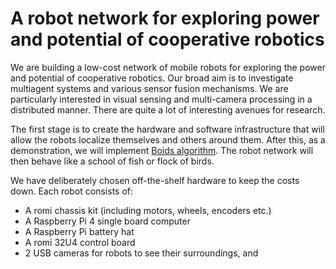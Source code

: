 # A robot network for exploring power and potential of cooperative robotics

We are building a low-cost network of mobile robots for exploring the
power and potential of cooperative robotics. Our broad aim is to
investigate multiagent systems and various sensor fusion
mechanisms. We are particularly interested in visual sensing and
multi-camera processing in a distributed manner. There are quite a lot
of interesting avenues for research.

The first stage is to create the hardware and software infrastructure
that will allow the robots localize themselves and others around
them. After this, as a demonstration, we will implement [Boids
algorithm](https://en.wikipedia.org/wiki/Boids). The robot network
will then behave like a school of fish or flock of birds.


We have deliberately chosen off-the-shelf hardware to keep the costs
down. Each robot consists of:
* A romi chassis kit (including motors, wheels, encoders etc.)
* A Raspberry Pi 4 single board computer
* A Raspberry Pi battery hat
* A romi 32U4 control board
* 2 USB cameras for robots to see their surroundings, and
